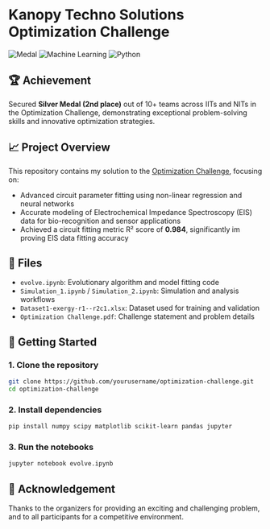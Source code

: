 # Kanopy Techno Solutions Optimization Challenge

![Medal](https://img.shields.io/badge/Silver%20Medal-2nd%20Place-blueviolet)
![Machine Learning](https://img.shields.io/badge/Machine%20Learning-success)
![Python](https://img.shields.io/badge/Python-3.8%2B-informational)

## 🏆 Achievement

Secured **Silver Medal (2nd place)** out of 10+ teams across IITs and NITs in the Optimization Challenge, demonstrating exceptional problem-solving skills and innovative optimization strategies.

## 📈 Project Overview

This repository contains my solution to the [Optimization Challenge](link-to-challenge), focusing on:
- Advanced circuit parameter fitting using non-linear regression and neural networks
- Accurate modeling of Electrochemical Impedance Spectroscopy (EIS) data for bio-recognition and sensor applications
- Achieved a circuit fitting metric R² score of **0.984**, significantly im
proving EIS data fitting accuracy

## 📂 Files

- `evolve.ipynb`: Evolutionary algorithm and model fitting code
- `Simulation_1.ipynb` / `Simulation_2.ipynb`: Simulation and analysis workflows
- `Dataset1-exergy-r1--r2c1.xlsx`: Dataset used for training and validation
- `Optimization Challenge.pdf`: Challenge statement and problem details

## 🚀 Getting Started

### 1. Clone the repository

```bash
git clone https://github.com/yourusername/optimization-challenge.git
cd optimization-challenge
```

### 2. Install dependencies

```bash
pip install numpy scipy matplotlib scikit-learn pandas jupyter
```

### 3. Run the notebooks

```bash
jupyter notebook evolve.ipynb
```

## 🤝 Acknowledgement
Thanks to the organizers for providing an exciting and challenging problem, and to all participants for a competitive environment.

